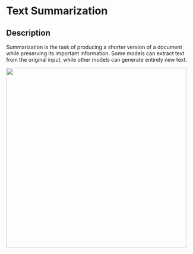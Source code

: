 # Text Summarization

## Description

Summarization is the task of producing a shorter version of a document while preserving its important information.
Some models can extract text from the original input, while other models can generate entirely new text.

<img src="image1.png" style="width:5.05729in" />
